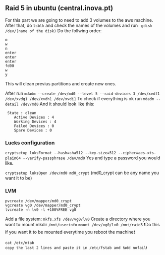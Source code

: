## Raid 5 in ubuntu (central.inova.pt)

For this part we are going to need to add 3 volumes to the aws machine.
After that, do ``lsblk`` and check the names of the volumes and run `` gdisk /dev/(name of the disk)``
Do the follwing order:
```
o
w
n
enter
enter
enter
fd00
w
y
```
This will clean previus partitions and create new ones.

After run ``mdadm --create /dev/md0 --level 5 --raid-devices 3 /dev/xvdf1 /dev/xvdg1 /dev/xvdh1 /dev/xvdi1``
To check if everything is ok run ``mdadm --detail /dev/md0``
And it should look like this:
```
 State : clean
	Active Devices : 4
	Working Devices : 4
	Failed Devices : 0
	Spare Devices : 0
```

### Lucks configuration

``cryptsetup luksFormat --hash=sha512 --key-size=512 --cipher=aes-xts-plain64 --verify-passphrase /dev/md0`` Yes and type a password you would like.

``cryptsetup luksOpen /dev/md0 md0_crypt`` (md0_crypt can be any name you want it to be)
### LVM

```
pvcreate /dev/mapper/md0_crypt
vgcreate vg0 /dev/mapper/md0_crypt
lvcreate -n lv0 -l +100%FREE vg0
```
Add a file system: ``mkfs.xfs /dev/vg0/lv0``
Create a directory where you want to mount mkdir ``/mnt/userinfo``
``mount /dev/vg0/lv0 /mnt/raid5``
❗Do this if you want it to be mounted everytime you reboot the machine❗
```
cat /etc/mtab
copy the last 2 lines and paste it in /etc/fstab and ❗add nofail❗
